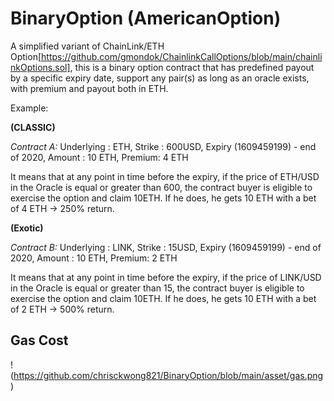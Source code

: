 # BinaryOption (AmericanOption)

A simplified variant of  ChainLink/ETH Option[https://github.com/gmondok/ChainlinkCallOptions/blob/main/chainlinkOptions.sol], this is a binary option contract that has predefined payout by a specific expiry date, support any pair(s) as long as an oracle exists, with premium and payout both in ETH.

Example:

**(CLASSIC)**

*Contract A:* Underlying : ETH, Strike : 600USD, Expiry (1609459199) - end of 2020, Amount : 10 ETH, Premium: 4 ETH

It means that at any point in time before the expiry, if the price of ETH/USD in the Oracle is equal or greater than 600, the contract buyer is eligible to exercise the option and claim 10ETH. If he does, he gets 10 ETH with a bet of 4 ETH -> 250% return.


**(Exotic)**

*Contract B:* Underlying : LINK, Strike : 15USD, Expiry (1609459199) - end of 2020, Amount : 10 ETH, Premium: 2 ETH

It means that at any point in time before the expiry, if the price of LINK/USD in the Oracle is equal or greater than 15, the contract buyer is eligible to exercise the option and claim 10ETH. If he does, he gets 10 ETH with a bet of 2 ETH -> 500% return.

## Gas Cost

!(https://github.com/chrisckwong821/BinaryOption/blob/main/asset/gas.png)
 
